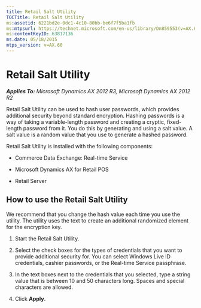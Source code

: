 ```yaml
---
title: Retail Salt Utility
TOCTitle: Retail Salt Utility
ms:assetid: 6221bd2e-0dc1-4c10-80bb-be6f7f5ba1fb
ms:mtpsurl: https://technet.microsoft.com/en-us/library/Dn859553(v=AX.60)
ms:contentKeyID: 63817136
ms.date: 05/18/2015
mtps_version: v=AX.60
---
```


# Retail Salt Utility 


_**Applies To:** Microsoft Dynamics AX 2012 R3, Microsoft Dynamics AX 2012 R2_

Retail Salt Utility can be used to hash user passwords, which provides additional security beyond standard encryption. Hashing passwords is a way of taking a variable-length password and creating a cryptic, fixed-length password from it. You do this by generating and using a salt value. A salt value is a random value that you use to generate a hashed password.

Retail Salt Utility is installed with the following components:

  - Commerce Data Exchange: Real-time Service

  - Microsoft Dynamics AX for Retail POS

  - Retail Server

## How to use the Retail Salt Utility

We recommend that you change the hash value each time you use the utility. The utility uses the text to create an additional randomized element for the encryption key.

1.  Start the Retail Salt Utility.

2.  Select the check boxes for the types of credentials that you want to provide additional security for. You can select Windows Live ID credentials, cashier passwords, or the Real-time Service passphrase.

3.  In the text boxes next to the credentials that you selected, type a string value that is between 10 and 50 characters long. Spaces and special characters are allowed.

4.  Click **Apply**.

  


